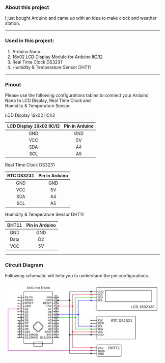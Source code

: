 
### About this project

I just bought Arduino and came up with an idea to make clock and weather station.

----

### Used in this project:

1. Arduino Nano
2. 16x02 LCD Display Module for Arduino IIC/I2 
3. Real Time Clock DS3231
4. Humidity & Temperature Sensor DHT11

----
### Pinout

Please use the following configurations tables to connect your Arduino Nano to LCD Display, Real Time Clock and <br />Humidity & Temperature Sensor.

LCD Display 16x02 IIC/I2

| LCD Display 16x02 IIC/I2 | Pin in Arduino  |
| :-----: | :-: |
| GND | GND |
| VCC | 5V |
| SDA | A4 |
| SCL | A5 |


Real Time Clock DS3231

| RTC DS3231| Pin in Arduino  |
| :-----: | :-: |
| GND | GND |
| VCC | 5V |
| SDA | A4 |
| SCL | A5 |


Humidity & Temperature Sensor DHT11

| DHT11 | Pin in Arduino  |
| :-----: | :-: |
| GND | GND |
| Data | D2 |
| VCC | 5V |

----

### Circuit Diagram

Following schematic will help you to understand the pin configurations.

![arduino](/lcd_display_clock_and_temp/circuit_diagram.png)
